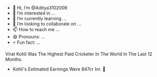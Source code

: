 - 👋 Hi, I’m @Aditya3102006
- 👀 I’m interested in ...
- 🌱 I’m currently learning ...
- 💞️ I’m looking to collaborate on ...
- 📫 How to reach me ...
- 😄 Pronouns: ...
- ⚡ Fun fact: ...

<!---
Aditya3102006/Aditya3102006 is a ✨ special ✨ repository because its `README.md` (this file) appears on your GitHub profile.
You can click the Preview link to take a look at your changes.
--->
Virat Kohli Was The Highest Paid Cricketer In The World In The Last 12 Months.

- Kohli's Estimated Earnings Were 847cr Inr. 🤯